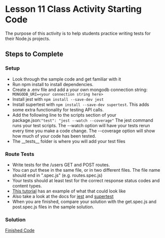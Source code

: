# Lesson 11 Class Activity Starting Code

The purpose of this activity is to help students practice writing tests for their Node.js projects.

## Steps to Complete

### Setup

- Look through the sample code and get familiar with it
- Run npm install to install dependencies.
- Create a .env file and add a your own mongodb connection string: ` MONGODB_URI=<your connection string here>`
- Install jest with `npm install --save-dev jest`
- Install supertest with `npm install --save-dev supertest`. This adds some extra functionality for testing API calls.
- Add the following line to the scripts section of your package.json:`"test": "jest --watch --coverage"`
  The jest command runs your test scripts. The --watch option will have your tests rerun every time you make a code change. The --coverage option will show how much of your code has been tested.
- The \_\_tests\_\_ folder is where you will add your test files

### Route Tests

- Write tests for the /users GET and POST routes.
- You can put these in the same file, or in two different files. The file name should end in ".spec.js" (e.g. routes.spec.js)
- Your tests should at least test for the correct response status codes and content types.
- [This tutorial](https://fek.io/blog/how-to-add-unit-testing-to-express-using-jest) has an example of what that could look like
- Also take a look at the docs for [jest](https://jestjs.io/) and [supertest](https://www.npmjs.com/package/supertest)
- When you are finished, compare your solution with the get.spec.js and post.spec.js files in the sample solution.

### Solution

[Finished Code](https://github.com/byui-cse/cse341-code-student/tree/L11-class-complete)
